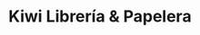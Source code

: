 ---
title: "Kiwi Librería & Papelera"
url: /junin-de-los-andes/kiwi-libreria-und-papelera/
shop: Schreibwaren
---
